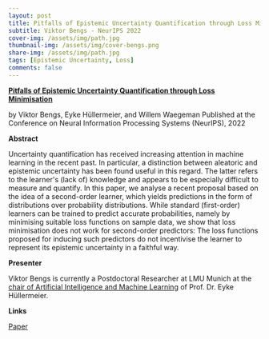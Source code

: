 ```yaml
---
layout: post
title: Pitfalls of Epistemic Uncertainty Quantification through Loss Minimisation
subtitle: Viktor Bengs - NeurIPS 2022
cover-img: /assets/img/path.jpg
thumbnail-img: /assets/img/cover-bengs.png
share-img: /assets/img/path.jpg
tags: [Epistemic Uncertainty, Loss]
comments: false
---
```


[**Pitfalls of Epistemic Uncertainty Quantification through Loss Minimisation**](https://openreview.net/pdf?id=epjxT_ARZW5)

by Viktor Bengs, Eyke Hüllermeier, and Willem Waegeman
Published at the Conference on Neural Information Processing Systems (NeurIPS), 2022

**Abstract**

Uncertainty quantification has received increasing attention in machine learning in the recent past. In particular, a distinction between aleatoric and epistemic uncertainty has been found useful in this regard. The latter refers to the learner's (lack of) knowledge and appears to be especially difficult to measure and quantify. In this paper, we analyse a recent proposal based on the idea of a second-order learner, which yields predictions in the form of distributions over probability distributions. While standard (first-order) learners can be trained to predict accurate probabilities, namely by minimising suitable loss functions on sample data, we show that loss minimisation does not work for second-order predictors: The loss functions proposed for inducing such predictors do not incentivise the learner to represent its epistemic uncertainty in a faithful way.

**Presenter**

Viktor Bengs is currently a Postdoctoral Researcher at LMU Munich at the [chair of Artificial Intelligence and Machine Learning](https://www.kiml.ifi.lmu.de/index.html) of Prof. Dr. Eyke Hüllermeier.

**Links**

[Paper](https://openreview.net/pdf?id=epjxT_ARZW5)
